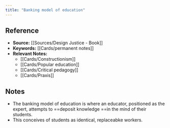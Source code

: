 ```yaml
---
title: "Banking model of education"
---
```

## Reference
- **Source:** [[Sources/Design Justice - Book]]
- **Keywords:** [[Cards/permanent notes]]
- **Relevant Notes:** 
	- [[Cards/Constructionism]]
	- [[Cards/Popular education]]
	- [[Cards/Critical pedagogy]]
	- [[Cards/Praxis]]
## Notes
+ The banking model of education is where an educator, positioned as the expert, attempts to ==deposit knowledge ==in the mind of their students.
+ This conceives of students as identical, replaceabke workers.